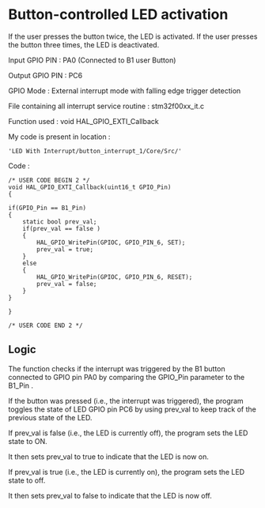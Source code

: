 
# Button-controlled LED activation 

If the user presses the button twice, the LED is activated. If the user presses the button three times, the LED is deactivated.

Input GPIO PIN : PA0 (Connected to B1 user Button)

Output GPIO PIN : PC6

GPIO Mode : External interrupt mode with falling edge trigger detection

File containing all interrupt service routine : stm32f00xx_it.c

Function used : void HAL_GPIO_EXTI_Callback 

My code is present in location : 

    'LED With Interrupt/button_interrupt_1/Core/Src/'

Code : 

    /* USER CODE BEGIN 2 */
    void HAL_GPIO_EXTI_Callback(uint16_t GPIO_Pin)
    {

	if(GPIO_Pin == B1_Pin)
	{
		static bool prev_val;
		if(prev_val == false )
		{
			HAL_GPIO_WritePin(GPIOC, GPIO_PIN_6, SET);
			prev_val = true;
		}
		else
		{
			HAL_GPIO_WritePin(GPIOC, GPIO_PIN_6, RESET);
			prev_val = false;
		}
	}

    }

    /* USER CODE END 2 */

## Logic

The function checks if the interrupt was triggered by the B1 button connected to GPIO pin PA0 by comparing the GPIO_Pin parameter to the B1_Pin .

If the button was pressed (i.e., the interrupt was triggered), the program toggles the state of LED GPIO pin PC6 by using prev_val to keep track of the previous state of the LED.

If prev_val is false (i.e., the LED is currently off), the program sets the LED state to ON. 

It then sets prev_val to true to indicate that the LED is now on.

If prev_val is true (i.e., the LED is currently on), the program sets the LED state to off. 

It then sets prev_val to false to indicate that the LED is now off.